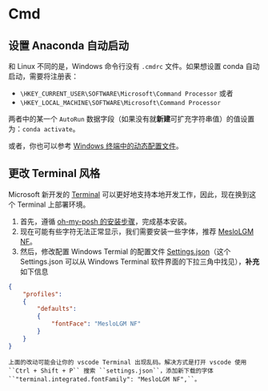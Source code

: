 # Cmd

## 设置 Anaconda 自动启动

和 Linux 不同的是，Windows 命令行没有 ``.cmdrc`` 文件。如果想设置 conda 自动启动，需要将注册表：

- ``\HKEY_CURRENT_USER\SOFTWARE\Microsoft\Command Processor`` 或者
- ``\HKEY_LOCAL_MACHINE\SOFTWARE\Microsoft\Command Processor``

两者中的某一个 ``AutoRun`` 数据字段（如果没有就**新建**可扩充字符串值）的值设置为：``conda activate``。

或者，你也可以参考 [Windows 终端中的动态配置文件](https://docs.microsoft.com/zh-cn/windows/terminal/dynamic-profiles)。

## 更改 Terminal 风格

Microsoft 新开发的 [Terminal](https://github.com/microsoft/terminal) 可以更好地支持本地开发工作，因此，现在换到这个 Terminal 上部署环境。

1. 首先，遵循 [oh-my-posh 的安装步骤](https://ohmyposh.dev/docs/windows)，完成基本安装。
2. 现在可能有些字符无法正常显示，我们需要安装一些字体，推荐 [MesloLGM NF](https://github.com/ryanoasis/nerd-fonts/releases/download/v2.1.0/Meslo.zip)。
3. 然后，修改配置 Windows Termial 的配置文件 [Settings.json](https://docs.microsoft.com/en-us/windows/terminal/customize-settings/profile-general)（这个 Settings.json 可以从 Windows Terminal 软件界面的下拉三角中找见），**补充**如下信息

```json
{
    "profiles":
    {
        "defaults":
        {
            "fontFace": "MesloLGM NF"
        }
    }
}
```

```{note}
上面的改动可能会让你的 vscode Terminal 出现乱码。解决方式是打开 vscode 使用 ``Ctrl + Shift + P`` 搜索 ``settings.json``，添加新下载的字体 ``"terminal.integrated.fontFamily": "MesloLGM NF",``。
```
